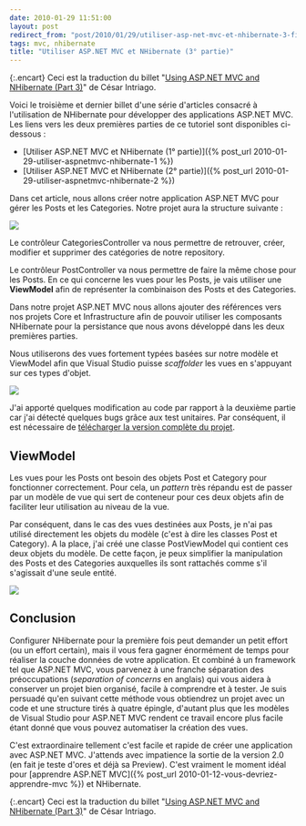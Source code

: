 ```yaml
---
date: 2010-01-29 11:51:00
layout: post
redirect_from: "post/2010/01/29/utiliser-asp-net-mvc-et-nhibernate-3-fin"
tags: mvc, nhibernate
title: "Utiliser ASP.NET MVC et NHibernate (3° partie)"
---
```


{:.encart}
Ceci est la traduction du billet "[Using ASP.NET MVC and NHibernate (Part 3)](http://forerunnerg34.wordpress.com/2009/11/05/using-asp-net-mvc-and-nhibernate-part-3-final/)" de César
Intriago.

Voici le troisième et dernier billet d'une série d'articles consacré à
l'utilisation de NHibernate pour développer des applications ASP.NET MVC. Les
liens vers les deux premières parties de ce tutoriel sont disponibles
ci-dessous :

* [Utiliser ASP.NET MVC et NHibernate (1° partie)]({% post_url 2010-01-29-utiliser-aspnetmvc-nhibernate-1 %})
* [Utiliser ASP.NET MVC et NHibernate (2° partie)]({% post_url 2010-01-29-utiliser-aspnetmvc-nhibernate-2 %})

Dans cet article, nous allons créer notre application ASP.NET MVC pour gérer
les Posts et les Categories. Notre projet aura la structure suivante :

![](http://forerunnerg34.files.wordpress.com/2009/11/image.png)

Le contrôleur CategoriesController va nous permettre de retrouver, créer,
modifier et supprimer des catégories de notre repository.

Le contrôleur PostController va nous permettre de faire la même chose pour
les Posts. En ce qui concerne les vues pour les Posts, je vais utiliser une
**ViewModel** afin de représenter la combinaison des Posts et des
Categories.

Dans notre projet ASP.NET MVC nous allons ajouter des références vers nos
projets Core et Infrastructure afin de pouvoir utiliser les composants
NHibernate pour la persistance que nous avons développé dans les deux premières
parties.

Nous utiliserons des vues fortement typées basées sur notre modèle et
ViewModel afin que Visual Studio puisse *scaffolder* les vues en
s'appuyant sur ces types d'objet.

![](http://forerunnerg34.files.wordpress.com/2009/11/newview.jpg)

J'ai apporté quelques modification au code par rapport à la deuxième partie
car j'ai détecté quelques bugs grâce aux test unitaires. Par conséquent, il est
nécessaire de [télécharger la version complète du projet](http://go2.wordpress.com/?id=725X1342&amp;site=forerunnerg34.wordpress.com&amp;url=http://cid-926d6677262767bd.skydrive.live.com/self.aspx/ForerunnerG34/NHibernate101%20Final.zip).

## ViewModel

Les vues pour les Posts ont besoin des objets Post et Category pour
fonctionner correctement. Pour cela, un *pattern* très répandu est de
passer par un modèle de vue qui sert de conteneur pour ces deux objets afin de
faciliter leur utilisation au niveau de la vue.

Par conséquent, dans le cas des vues destinées aux Posts, je n'ai pas
utilisé directement les objets du modèle (c'est à dire les classes Post et
Category). A la place, j'ai créé une classe PostViewModel qui contient ces deux
objets du modèle. De cette façon, je peux simplifier la manipulation des Posts
et des Categories auxquelles ils sont rattachés comme s'il s'agissait d'une
seule entité.

![](http://forerunnerg34.files.wordpress.com/2009/11/image1.png)

## Conclusion

Configurer NHibernate pour la première fois peut demander un petit effort
(ou un effort certain), mais il vous fera gagner énormément de temps pour
réaliser la couche données de votre application. Et combiné à un framework tel
que ASP.NET MVC, vous parvenez à une franche séparation des préoccupations
(*separation of concerns* en anglais) qui vous aidera à conserver un
projet bien organisé, facile à comprendre et à tester. Je suis persuadé qu'en
suivant cette méthode vous obtiendrez un projet avec un code et une structure
tirés à quatre épingle, d'autant plus que les modèles de Visual Studio pour
ASP.NET MVC rendent ce travail encore plus facile étant donné que vous pouvez
automatiser la création des vues.

C'est extraordinaire tellement c'est facile et rapide de créer une
application avec ASP.NET MVC. J'attends avec impatience la sortie de la version
2.0 (en fait je teste d'ores et déjà sa Preview). C'est vraiment le moment
idéal pour [apprendre ASP.NET MVC]({% post_url 2010-01-12-vous-devriez-apprendre-mvc %}) et NHibernate.

{:.encart}
Ceci est la traduction du billet "[Using ASP.NET MVC and NHibernate (Part 3)](http://forerunnerg34.wordpress.com/2009/11/05/using-asp-net-mvc-and-nhibernate-part-3-final/)" de César
Intriago.
